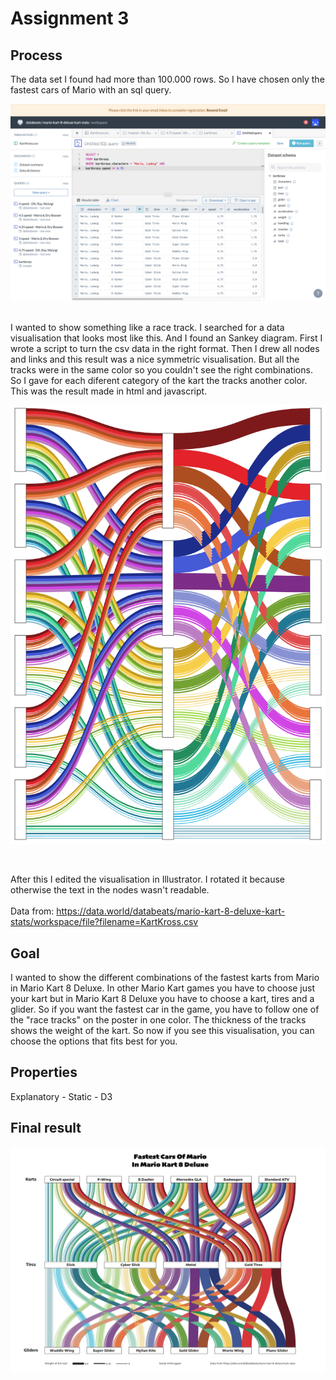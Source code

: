 # Assignment 3

## Process
The data set I found had more than 100.000 rows. So I have chosen only the fastest cars of Mario with an sql query. <br>

![alt text](https://github.com/sandyverbruggen123/Data-Visualisation/blob/master/Assignment%203/sql.png)

<br>
I wanted to show something like a race track. I searched for a data visualisation that looks most like this. And I found an Sankey diagram. First I wrote a script to turn the csv data in the right format. Then I drew all nodes and links and this result was a nice symmetric visualisation. But all the tracks were in the same color so you couldn't see the right combinations. So I gave for each diferent category of the kart the tracks another color. This was the result made in html and javascript.
<br>

![alt text](https://github.com/sandyverbruggen123/Data-Visualisation/blob/master/Assignment%203/javascriptResult.png)

<br>

After this I edited the visualisation in Illustrator. I rotated it because otherwise the text in the nodes wasn't readable. 
<br>
<br>
Data from: https://data.world/databeats/mario-kart-8-deluxe-kart-stats/workspace/file?filename=KartKross.csv

## Goal
I wanted to show the different combinations of the fastest karts from Mario in Mario Kart 8 Deluxe. In other Mario Kart games you have to choose just your kart but in Mario Kart 8 Deluxe you have to choose a kart, tires and a glider. So if you want the fastest car in the game, you have to follow one of the "race tracks" on the poster in one color. The thickness of the tracks shows the weight of the kart. So now if you see this visualisation, you can choose the options that fits best for you. 

## Properties
Explanatory - Static - D3 

## Final result
![alt text](https://github.com/sandyverbruggen123/Data-Visualisation/blob/master/Assignment%203/FinalResult.png)

